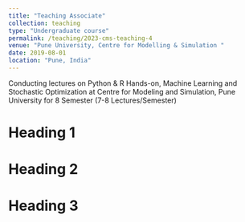```yaml
---
title: "Teaching Associate"
collection: teaching
type: "Undergraduate course"
permalink: /teaching/2023-cms-teaching-4
venue: "Pune University, Centre for Modelling & Simulation "
date: 2019-08-01
location: "Pune, India"
---
```


Conducting lectures on Python & R Hands-on, Machine Learning and Stochastic Optimization at Centre for Modeling and Simulation, Pune University for 8 Semester (7-8 Lectures/Semester)

Heading 1
======

Heading 2
======

Heading 3
======